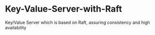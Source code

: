 # Key-Value-Server-with-Raft
Key/Value Server which is based on Raft, assuring consistency and high availability
